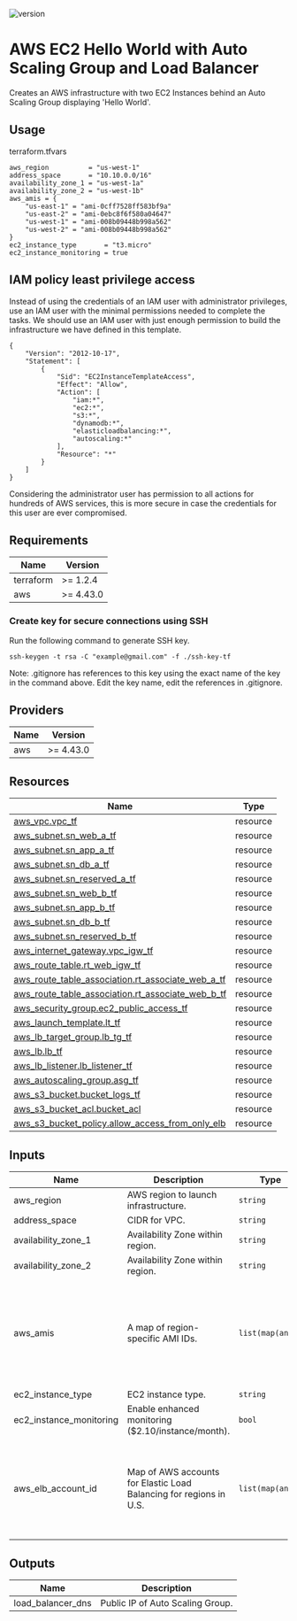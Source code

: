 ![version](https://img.shields.io/badge/aws%20provider%20version-4.48.0-blue)

# AWS EC2 Hello World with Auto Scaling Group and Load Balancer

Creates an AWS infrastructure with two EC2 Instances behind an Auto Scaling Group displaying 'Hello World'.

## Usage

terraform.tfvars

    aws_region          = "us-west-1"
    address_space       = "10.10.0.0/16"
    availability_zone_1 = "us-west-1a"
    availability_zone_2 = "us-west-1b"
    aws_amis = {
        "us-east-1" = "ami-0cff7528ff583bf9a"
        "us-east-2" = "ami-0ebc8f6f580a04647"
        "us-west-1" = "ami-008b09448b998a562"
        "us-west-2" = "ami-008b09448b998a562"
    }
    ec2_instance_type       = "t3.micro"
    ec2_instance_monitoring = true

## IAM policy least privilege access

Instead of using the credentials of an IAM user with administrator privileges, use an IAM user with the minimal permissions needed to complete the tasks. We should use an IAM user with just enough permission to build the infrastructure we have defined in this template.

    {
        "Version": "2012-10-17",
        "Statement": [
            {
                "Sid": "EC2InstanceTemplateAccess",
                "Effect": "Allow",
                "Action": [
                    "iam:*",
                    "ec2:*",
                    "s3:*",
                    "dynamodb:*",
                    "elasticloadbalancing:*",
                    "autoscaling:*"
                ],
                "Resource": "*"
            }
        ]
    }

Considering the administrator user has permission to all actions for hundreds of AWS services, this is more secure in case the credentials for this user are ever compromised.

## Requirements

| Name | Version |
|------|---------|
| terraform | >= 1.2.4 |
| aws | >= 4.43.0 |

### Create key for secure connections using SSH

Run the following command to generate SSH key.

    ssh-keygen -t rsa -C "example@gmail.com" -f ./ssh-key-tf

Note: .gitignore has references to this key using the exact name of the key in the command above. Edit the key name, edit the references in .gitignore.

## Providers

| Name | Version |
|------|---------|
| aws | >= 4.43.0 |

## Resources

| Name | Type |
|------|------|
| [aws_vpc.vpc_tf](https://registry.terraform.io/providers/hashicorp/aws/latest/docs/resources/vpc) | resource |
| [aws_subnet.sn_web_a_tf](https://registry.terraform.io/providers/hashicorp/aws/latest/docs/resources/subnet) | resource |
| [aws_subnet.sn_app_a_tf](https://registry.terraform.io/providers/hashicorp/aws/latest/docs/resources/subnet) | resource |
| [aws_subnet.sn_db_a_tf](https://registry.terraform.io/providers/hashicorp/aws/latest/docs/resources/subnet) | resource |
| [aws_subnet.sn_reserved_a_tf](https://registry.terraform.io/providers/hashicorp/aws/latest/docs/resources/subnet) | resource |
| [aws_subnet.sn_web_b_tf](https://registry.terraform.io/providers/hashicorp/aws/latest/docs/resources/subnet) | resource |
| [aws_subnet.sn_app_b_tf](https://registry.terraform.io/providers/hashicorp/aws/latest/docs/resources/subnet) | resource |
| [aws_subnet.sn_db_b_tf](https://registry.terraform.io/providers/hashicorp/aws/latest/docs/resources/subnet) | resource |
| [aws_subnet.sn_reserved_b_tf](https://registry.terraform.io/providers/hashicorp/aws/latest/docs/resources/subnet) | resource |
| [aws_internet_gateway.vpc_igw_tf](https://registry.terraform.io/providers/hashicorp/aws/latest/docs/resources/internet_gateway) | resource |
| [aws_route_table.rt_web_igw_tf](https://registry.terraform.io/providers/hashicorp/aws/latest/docs/resources/route_table) | resource |
| [aws_route_table_association.rt_associate_web_a_tf](https://registry.terraform.io/providers/hashicorp/aws/latest/docs/resources/route_table_association) | resource |
| [aws_route_table_association.rt_associate_web_b_tf](https://registry.terraform.io/providers/hashicorp/aws/latest/docs/resources/route_table_association) | resource |
| [aws_security_group.ec2_public_access_tf](https://registry.terraform.io/providers/hashicorp/aws/latest/docs/resources/security_group) | resource |
| [aws_launch_template.lt_tf](https://registry.terraform.io/providers/hashicorp/aws/latest/docs/resources/launch_template) | resource |
| [aws_lb_target_group.lb_tg_tf](https://registry.terraform.io/providers/hashicorp/aws/latest/docs/resources/launch_template) | resource |
| [aws_lb.lb_tf](https://registry.terraform.io/providers/hashicorp/aws/latest/docs/resources/lb) | resource |
| [aws_lb_listener.lb_listener_tf](https://registry.terraform.io/providers/hashicorp/aws/latest/docs/resources/lb_listener) | resource |
| [aws_autoscaling_group.asg_tf](https://registry.terraform.io/providers/hashicorp/aws/latest/docs/resources/autoscaling_group) | resource |
| [aws_s3_bucket.bucket_logs_tf](https://registry.terraform.io/providers/hashicorp/aws/latest/docs/resources/s3_bucket) | resource |
| [aws_s3_bucket_acl.bucket_acl](https://registry.terraform.io/providers/hashicorp/aws/latest/docs/resources/s3_bucket_acl) | resource |
| [aws_s3_bucket_policy.allow_access_from_only_elb](https://registry.terraform.io/providers/hashicorp/aws/latest/docs/resources/s3_bucket_policy) | resource |

## Inputs

| Name | Description | Type | Default | Required |
|------|-------------|------|---------|:--------:|
| aws_region | AWS region to launch infrastructure. | `string` | `"us-east-1"` | no |
| address_space | CIDR for VPC. | `string` | `"us-east-1"` | no |
| availability_zone_1 | Availability Zone within region. | `string` | `"us-east-1a"` | no |
| availability_zone_2 | Availability Zone within region. | `string` | `"us-east-1b"` | no |
| aws_amis | A map of region-specific AMI IDs. | `list(map(any))` | <pre>[<br>   {<br>       "us-east-1" = "ami-0cff7528ff583bf9a"<br>       "us-east-2" = "ami-0ebc8f6f580a04647"<br>       "us-west-1" = "ami-008b09448b998a562"<br>       "us-west-2" = "ami-008b09448b998a562"<br>   }<br>]</pre> | no |
| ec2_instance_type | EC2 instance type. | `string` | `"t3.micro"` | no |
| ec2_instance_monitoring | Enable enhanced monitoring ($2.10/instance/month). | `bool` | `false` | no |
| aws_elb_account_id | Map of AWS accounts for Elastic Load Balancing for regions in U.S. | `list(map(any))` | <pre>[<br>   {<br>       "us-east-1" = "127311923021"<br>       "us-east-2" = "033677994240"<br>       "us-west-1" = "027434742980"<br>       "us-west-2" = "797873946194"<br>   }<br>]</pre> | no |

## Outputs

| Name | Description |
|------|------|
| load_balancer_dns | Public IP of Auto Scaling Group. |
